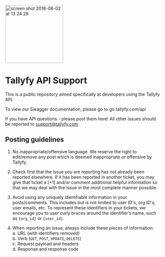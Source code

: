 <img width="187" alt="screen shot 2018-08-02 at 13 24 28" src="https://user-images.githubusercontent.com/6051207/43603188-ddb415d0-9657-11e8-8ec0-32d60a4c2fef.png">

# Tallyfy API Support
This is a public repository aimed specifically at developers using the Tallyfy API. 

To view our Swagger documentation, please go to go.tallyfy.com/api

If you have API questions - please post them here! All other issues should be reported to support@tallyfy.com

## Posting guidelines
1. No inappropriate/offensive language. We reserve the right to edit/remove any post which is deemed inappropriate or offensive by Tallyfy.

2. Check first that the issue you are reporting has not already been reported elsewhere. If it has been reported in another ticket, you may give that ticket a [+1] and/or comment additional helpful information so that we may deal with the issue in the most complete manner possible.

3. Avoid using any uniquely identifiable information in your posts/comments. This includes but is not limited to user ID's, org ID's, user emails, etc. To represent these identifiers in your tickets, we encourage you to user curly braces around the identifier’s name, such as `{org_id}` or `{user_id}`.

4. When reporting an issue, always include these pieces of information:<br>
  a. URL (with identifiers removed)<br>
  b. Verb (`GET`, `POST`, `UPDATE`, `DELETE`)<br>
  c. Request payload and headers<br>
  d. Response and response code<br>
